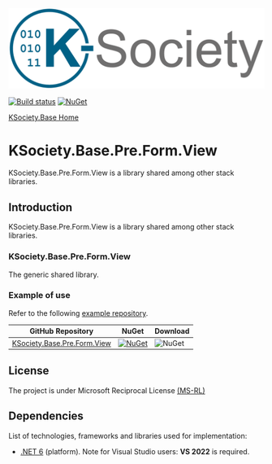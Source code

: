 [![Logo](https://github.com/K-Society/KSociety.Base/blob/master/docs/K-Society__Logo_vs-negative.png)](https://github.com/K-Society)

[![Build status](https://ci.appveyor.com/api/projects/status/svxutqmffkucfp0r?svg=true)](https://ci.appveyor.com/project/maniglia/ksociety-base) [![NuGet](https://img.shields.io/nuget/v/KSociety.Base.InfraSub.Shared)](https://www.nuget.org/profiles/K-Society)

[KSociety.Base Home](https://github.com/K-Society/KSociety.Base)

# KSociety.Base.Pre.Form.View

KSociety.Base.Pre.Form.View is a library shared among other stack libraries.

## Introduction

KSociety.Base.Pre.Form.View is a library shared among other stack libraries.

### KSociety.Base.Pre.Form.View
The generic shared library.

### Example of use
Refer to the following [example repository](https://github.com/K-Society/KSociety.Example).

| GitHub Repository | NuGet | Download |
| ------------- | ------------- | ------------- |
| [KSociety.Base.Pre.Form.View](https://github.com/K-Society/KSociety.Base/tree/master/Src/01/KSociety.Base.Pre.Form.View) | [![NuGet](https://img.shields.io/nuget/v/KSociety.Base.Pre.Form.View)](https://www.nuget.org/packages/KSociety.Base.Pre.Form.View) | ![NuGet](https://img.shields.io/nuget/dt/KSociety.Base.Pre.Form.View) |

## License
The project is under Microsoft Reciprocal License [(MS-RL)](http://www.opensource.org/licenses/MS-RL)

## Dependencies

List of technologies, frameworks and libraries used for implementation:

- [.NET 6](https://dotnet.microsoft.com/download/dotnet/6.0) (platform). Note for Visual Studio users: **VS 2022** is required.